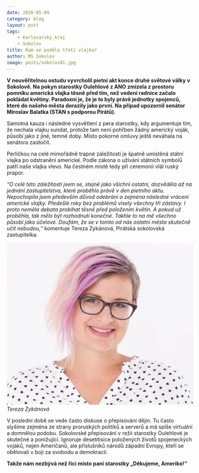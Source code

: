```yaml
---
date: 2020-05-09
category: blog
layout: post
tags:
    - Karlovarský_kraj
    - Sokolov
title: Kam se poděla třetí vlajka?
author: MS Sokolov
image: posts/sokolov01.jpg
---
```

**V neuvěřitelnou ostudu vyvrcholil pietní akt konce druhé světové války v Sokolově. Na pokyn starostky Oulehlové z ANO zmizela z prostoru pomníku americká vlajka těsně před tím, než vedení radnice začalo pokládat květiny. Paradoxní je, že je to byly právě jednotky spojenců, které do našeho města dorazily jako první. Na případ upozornil senátor Miroslav Balatka (STAN s podporou Pirátů).**

Samotná kauza i následné vysvětlení z pera starostky, kdy argumentuje tím, že nechala vlajku sundat, protože tam není pohřben žádný americký voják, působí jako z jiné, temné doby. Místo pokorné omluvy ještě neváhala na senátora zaútočit.

Perličkou na celé mimořádně trapné záležitosti je špatně umístěná státní vlajka po odstranění americké. Podle zákona o užívání státních symbolů patří naše vlajka vlevo. Na čestném místě tedy při ceremonii vlál ruský prapor.

*“O celé této záležitosti jsem se, stejně jako všichni ostatní, dozvěděla až na jednání zastupitelstva, které proběhlo právě v den pietního aktu. Nepochopila jsem především důvod odebrání a zejména následné vrácení americké vlajky. Předešlé roky bez problémů visely všechny tři zástavy. I proto neměla debata probíhat těsně před položením květin. A pokud už proběhla, tak mělo být rozhodnutí konečné. Takhle to na mě všechno působí jako účelové. Doufám, že se v tomto od nás ostatní města skutečně učit nebudou,“* komentuje Tereza Zykánová, Pirátská sokolovská zastupitelka.

![](/assets/img/posts/tereza_zykanova.jpg)
*Tereza Zykánová*

V poslední době se vede často diskuse o přepisování dějin. Tu často slyšíme zejména ze strany proruských politiků a serverů a má spíše virtuální a domnělou podobu. Sokolovské přepisování v režii starostky Oulehlové je skutečné a ponižující. Ignoruje desetitisíce položených životů spojeneckých vojáků, nejen Američanů, ale příslušníků národů západní Evropy, kteří se obětovali v boji za svobodu a demokracii.

**Takže nám nezbývá než říci místo paní starostky „Děkujeme, Ameriko!“**
